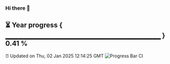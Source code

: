 ### Hi there 👋
⏳ Year progress { ▁▁▁▁▁▁▁▁▁▁▁▁▁▁▁▁▁▁▁▁▁▁▁▁▁▁▁▁▁▁ } 0.41 %
---
⏰ Updated on Thu, 02 Jan 2025 12:14:25 GMT
![Progress Bar CI](https://github.com/Moyi321/Moyi321/workflows/Progress%20Bar%20CI/badge.svg)
